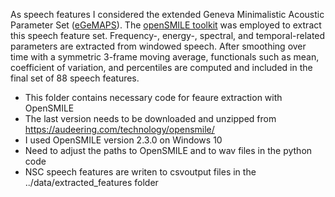 As speech features I considered the extended Geneva Minimalistic Acoustic Parameter Set ([eGeMAPS](http://ieeexplore.ieee.org/document/7160715/)). The [openSMILE toolkit](http://audeering.com/technology/opensmile/) was employed to extract this speech feature set. Frequency-, energy-, spectral, and temporal-related parameters are extracted from windowed speech. After smoothing over time with a symmetric 3-frame moving average, functionals such as mean, coefficient of variation, and percentiles are computed and included in the final set of 88 speech features.

- This folder contains necessary code for feaure extraction with OpenSMILE
- The last version needs to be downloaded and unzipped from https://audeering.com/technology/opensmile/ 
- I used OpenSMILE version 2.3.0 on Windows 10
- Need to adjust the paths to OpenSMILE and to wav files in the python code
- NSC speech features are writen to csvoutput files in the ../data/extracted_features folder

